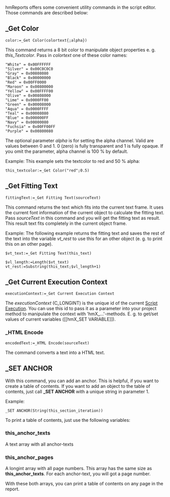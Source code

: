 hmReports offers some convenient utility commands in the script editor. Those commands are described below:

## _Get Color

```4d
color:=_Get Color(colortext{;alpha})
```

This command returns a 8 bit color to manipulate object properties e. g. *this_Textcolor*. Pass in *colortext* one of these color names:

```4d
"White" = 0x00FFFFFF
"Silver" = 0x00C0C0C0
"Gray" = 0x00808080
"Black" = 0x00000000
"Red" = 0x00FF0000
"Maroon" = 0x00800000
"Yellow" = 0x00FFFF00
"Olive" = 0x00808000
"Lime" = 0x0000FF00
"Green" = 0x00008000
"Aqua" = 0x0000FFFF
"Teal" = 0x00008080
"Blue" = 0x000000FF
"Navy" = 0x00000080
"Fuchsia" = 0x00FF00FF
"Purple" = 0x00800080
```

The optional parameter *alpha* is for setting the alpha channel. Valid are values between 0 and 1. 0 (zero) is fully transparent and 1 is fully opaque.
If you omit the parameter, alpha channel is 100 % by default.

Example:
This example sets the textcolor to red and 50 % alpha:

```4d
this_textcolor:=_Get Color("red";0.5)
```

## _Get Fitting Text

```4d
fittingText:=_Get Fitting Text(sourceText)
```

This command returns the text which fits into the current text frame. It uses the current font information of the current object to calculate the fitting text. Pass *sourceText* in this command and you will get the fitting text as result. This result text fits completely in the current object frame.

Example:
The following example returns the fitting text and saves the rest of the text into the variable *vt_rest* to use this for an other object (e. g. to print this on an other page).

```4d
$vt_text:=_Get Fitting Text(this_text)

$vl_length:=Length($vt_text)
vt_rest:=Substring(this_text;$vl_length+1)
```

## _Get Current Execution Context

```4d
executionContext:=_Get Current Execution Context
```

The *executionContext* (C_LONGINT) is the unique id of the current [Script Execution](ScriptExecution.md). You can use this id to pass it as a parameter into your project method to manipulate the context with 'hmX_...'-methods. E. g. to get/set values of current variables ([[hmX_SET VARIABLE]]).

### _HTML Encode

```4d
encodedText:=_HTML Encode(sourceText)
```

The command converts a text into a HTML text.

## _SET ANCHOR

With this command, you can add an anchor. This is helpful, if you want to create a table of contents. If you want to add an object to the table of contents, just call **_SET ANCHOR** with a unique string in parameter 1.

Example:

```4d
_SET ANCHOR(String(this_section_iteration))
```

To print a table of contents, just use the following variables:

### this_anchor_texts
A text array with all anchor-texts

### this_anchor_pages

A longint array with all page numbers. This array has the same size as **this_anchor_texts**. For each anchor-text, you will got a page number.

With these both arrays, you can print a table of contents on any page in the report.
